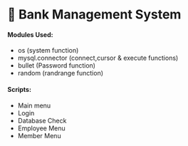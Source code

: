 # 🏦 Bank Management System



#### Modules Used:

- os (system function)
- mysql.connector (connect,cursor & execute functions)
- bullet (Password function)
- random (randrange function)



#### Scripts:

- Main menu
- Login
- Database Check
- Employee Menu
- Member Menu

